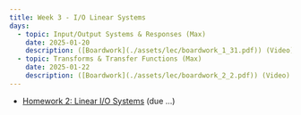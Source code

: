 ```yaml
---
title: Week 3 - I/O Linear Systems
days:
  - topic: Input/Output Systems & Responses (Max)
    date: 2025-01-20
    description: ([Boardwork](./assets/lec/boardwork_1_31.pdf)) (Video) <br /> Reading - LN 3
  - topic: Transforms & Transfer Functions (Max)
    date: 2025-01-22
    description: ([Boardwork](./assets/lec/boardwork_2_2.pdf)) (Video) <br /> Reading - LN 4
---
```


- [Homework 2: Linear I/O Systems](./assets/hw/hw2.zip) (due ...)

<a id="Week4"></a>

